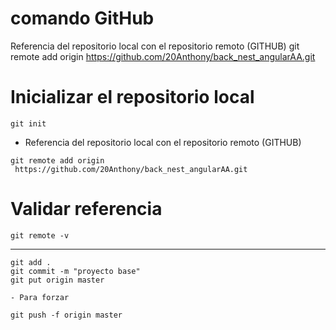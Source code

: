 # comando GitHub
Referencia del repositorio local con el repositorio remoto (GITHUB)
git remote add origin https://github.com/20Anthony/back_nest_angularAA.git

# Inicializar el repositorio local 
```
git init
```
- Referencia del repositorio local con el repositorio remoto
(GITHUB)
```
git remote add origin
 https://github.com/20Anthony/back_nest_angularAA.git
```

# Validar referencia 
```
git remote -v 
```
-------------------
```
git add . 
git commit -m "proyecto base"
git put origin master 
```
```
- Para forzar

git push -f origin master 
```